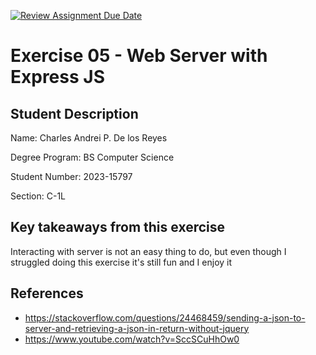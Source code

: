 [![Review Assignment Due Date](https://classroom.github.com/assets/deadline-readme-button-22041afd0340ce965d47ae6ef1cefeee28c7c493a6346c4f15d667ab976d596c.svg)](https://classroom.github.com/a/fO1z5voz)
# Exercise 05 - Web Server with Express JS

## Student Description

Name: Charles Andrei P. De los Reyes

Degree Program: BS Computer Science

Student Number: 2023-15797

Section: C-1L

## Key takeaways from this exercise

Interacting with server is not an easy thing to do, but even though I struggled doing this exercise it's still fun and I enjoy it

## References
- https://stackoverflow.com/questions/24468459/sending-a-json-to-server-and-retrieving-a-json-in-return-without-jquery
- https://www.youtube.com/watch?v=SccSCuHhOw0
